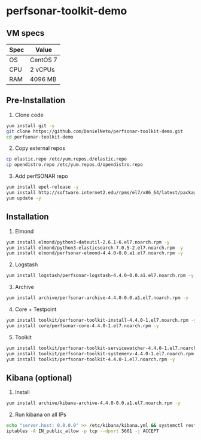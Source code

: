 # perfsonar-toolkit-demo

## VM specs

| Spec | Value |
| --- | --- |
| OS | CentOS 7 |
| CPU | 2 vCPUs |
| RAM | 4096 MB |

## Pre-Installation

1. Clone code
```bash
yum install git -y
git clone https://github.com/DanielNeto/perfsonar-toolkit-demo.git
cd perfsonar-toolkit-demo
```

2. Copy external repos
```bash
cp elastic.repo /etc/yum.repos.d/elastic.repo
cp opendistro.repo /etc/yum.repos.d/opendistro.repo
```

3. Add perfSONAR repo
```bash
yum install epel-release -y
yum install http://software.internet2.edu/rpms/el7/x86_64/latest/packages/perfSONAR-repo-0.10-1.noarch.rpm -y
yum update -y
```

## Installation

1. Elmond
```bash
yum install elmond/python3-dateutil-2.6.1-6.el7.noarch.rpm -y
yum install elmond/python3-elasticsearch-7.0.5-2.el7.noarch.rpm -y
yum install elmond/perfsonar-elmond-4.4.0-0.0.a1.el7.noarch.rpm -y
```

2. Logstash
```bash
yum install logstash/perfsonar-logstash-4.4.0-0.0.a1.el7.noarch.rpm -y
```

3. Archive
```bash
yum install archive/perfsonar-archive-4.4.0-0.0.a1.el7.noarch.rpm -y
```

4. Core + Testpoint
```bash
yum install toolkit/perfsonar-toolkit-install-4.4.0-1.el7.noarch.rpm -y
yum install core/perfsonar-core-4.4.0-1.el7.noarch.rpm -y
```

5. Toolkit
```bash
yum install toolkit/perfsonar-toolkit-servicewatcher-4.4.0-1.el7.noarch.rpm -y
yum install toolkit/perfsonar-toolkit-systemenv-4.4.0-1.el7.noarch.rpm -y
yum install toolkit/perfsonar-toolkit-4.4.0-1.el7.noarch.rpm -y
```

## Kibana (optional)

1. Install
```bash
yum install archive/kibana-archive-4.4.0-0.0.a1.el7.noarch.rpm -y
```

2. Run kibana on all IPs
```bash
echo "server.host: 0.0.0.0" >> /etc/kibana/kibana.yml && systemctl restart kibana
iptables -A IN_public_allow -p tcp --dport 5601 -j ACCEPT
```